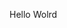 Hello Wolrd




























































































































































































































































































































































































































































































































































































































































































































































































































































































































































































































































































































































































































































































































































































































































































































































































































































































































































































































































































































































































































































































































































































































































































































































































































































































































































































































































































































































































































































































































































































































































































































































































































































































































































































































































































































































































































































































































































































































































































































































































































































































































































































































































































































































































































































































































































